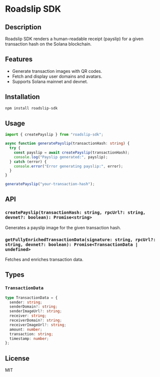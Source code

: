 # Roadslip SDK

## Description

Roadslip SDK renders a human-readable receipt (payslip) for a given transaction hash on the Solana blockchain.

## Features

- Generate transaction images with QR codes.
- Fetch and display user domains and avatars.
- Supports Solana mainnet and devnet.

## Installation

```bash
npm install roadslip-sdk
```

## Usage

```typescript
import { createPayslip } from "roadslip-sdk";

async function generatePayslip(transactionHash: string) {
  try {
    const payslip = await createPayslip(transactionHash);
    console.log("Payslip generated:", payslip);
  } catch (error) {
    console.error("Error generating payslip:", error);
  }
}

generatePayslip("your-transaction-hash");
```

## API

### `createPayslip(transactionHash: string, rpcUrl?: string, devnet?: boolean): Promise<string>`

Generates a payslip image for the given transaction hash.

### `getFullyEnrichedTransactionData(signature: string, rpcUrl?: string, devnet?: boolean): Promise<TransactionData | undefined>`

Fetches and enriches transaction data.

## Types

### `TransactionData`

```typescript
type TransactionData = {
  sender: string;
  senderDomain?: string;
  senderImageUrl?: string;
  receiver: string;
  receiverDomain?: string;
  receiverImageUrl?: string;
  amount: number;
  transaction: string;
  timestamp: number;
};
```

## License

MIT
